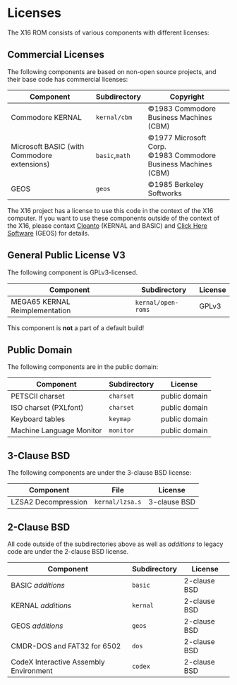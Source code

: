 # Licenses

The X16 ROM consists of various components with different licenses:

## Commercial Licenses

The following components are based on non-open source projects, and their base code has commercial licenses:

| Component                                   | Subdirectory    | Copyright |
|---------------------------------------------|-----------------|-----------|
| Commodore KERNAL                            | `kernal/cbm`    | &copy;1983 Commodore Business Machines (CBM) |
| Microsoft BASIC (with Commodore extensions) | `basic`,`math`  | &copy;1977 Microsoft Corp.<br/>&copy;1983 Commodore Business Machines (CBM) |
| GEOS                                        | `geos`          | &copy;1985 Berkeley Softworks |

The X16 project has a license to use this code in the context of the X16 computer. If you want to use these components outside of the context of the X16, please contaxt [Cloanto](https://www.amigaforever.com) (KERNAL and BASIC) and [Click Here Software](https://clickheresoftware.com) (GEOS) for details.

## General Public License V3

The following component is GPLv3-licensed.

| Component                                 | Subdirectory       | License |
|-------------------------------------------|--------------------|---------|
| MEGA65 KERNAL Reimplementation            | `kernal/open-roms` | GPLv3   |

This component is **not** a part of a default build!

## Public Domain

The following components are in the public domain:

| Component                                 | Subdirectory | License       |
|-------------------------------------------|--------------|---------------|
| PETSCII charset                           | `charset`    | public domain |
| ISO charset (PXLfont)                     | `charset`    | public domain |
| Keyboard tables                           | `keymap`     | public domain |
| Machine Language Monitor                  | `monitor`    | public domain |

## 3-Clause BSD

The following components are under the 3-clause BSD license:

| Component                                 | File            | License       |
|-------------------------------------------|-----------------|---------------|
| LZSA2 Decompression                       | `kernal/lzsa.s` | 3-clause BSD  |

## 2-Clause BSD

All code outside of the subdirectories above as well as *additions* to legacy code are under the 2-clause BSD license.

| Component                                 | Subdirectory | License       |
|-------------------------------------------|--------------|---------------|
| BASIC *additions*                         | `basic`      | 2-clause BSD  |
| KERNAL *additions*                        | `kernal`     | 2-clause BSD  |
| GEOS *additions*                          | `geos`       | 2-clause BSD  |
| CMDR-DOS and FAT32 for 6502               | `dos`        | 2-clause BSD  |
| CodeX Interactive Assembly Environment    | `codex`      | 2-clause BSD  |

